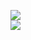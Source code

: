 [![](https://img.shields.io/badge/Made%20With-Github%20Spray-lightgrey.svg?style=for-the-badge&logo=github)](https://github.com/Annihil/github-spray#18842)  
[![](https://i.imgur.com/2DrTn0Z.gif)](https://github.com/Annihil/github-spray)